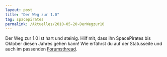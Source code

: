 ```yaml
---
layout: post
title: "Der Weg zur 1.0"
tag: spacepirates
permalink: /Aktuelles/2010-05-20-DerWegzur10
---
```


Der Weg zur 1.0 ist hart und steinig. Hilf mit, dass ihn SpacePirates bis Oktober diesen Jahres gehen kann! Wie erfährst du auf der Statusseite und auch im passenden [Forumsthread](http://tanelorn.net/index.php/topic,55360.0.html).


